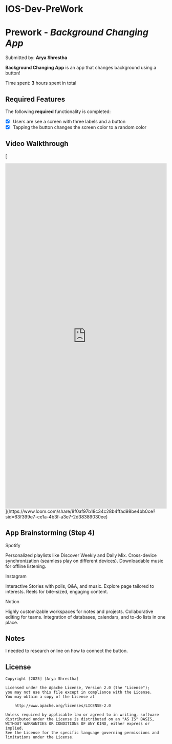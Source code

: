 # IOS-Dev-PreWork
# Prework - *Background Changing App*

Submitted by: **Arya Shrestha**

**Background Changing App** is an app that changes background using a button!

Time spent: **3** hours spent in total

## Required Features

The following **required** functionality is completed:

- [x] Users are see a screen with three labels and a button
- [x] Tapping the button changes the screen color to a random color
 
## Video Walkthrough

[<div style="position: relative; padding-bottom: 213.26732673267327%; height: 0;">
 <iframe src="https://www.loom.com/embed/8f0af97b18c34c28b4ffad98be4bb0ce?sid=c01ff824-655a-4d28-bfaa-f734ed406047" frameborder="0" webkitallowfullscreen mozallowfullscreen allowfullscreen style="position: absolute; top: 0; left: 0; width: 100%; height: 100%;"></iframe>
</div>
](https://www.loom.com/share/8f0af97b18c34c28b4ffad98be4bb0ce?sid=63f399e7-ce1a-4b3f-a3e7-2d38389030ee)

## App Brainstorming (Step 4)
Spotify

Personalized playlists like Discover Weekly and Daily Mix.
Cross-device synchronization (seamless play on different devices).
Downloadable music for offline listening.

Instagram

Interactive Stories with polls, Q&A, and music.
Explore page tailored to interests.
Reels for bite-sized, engaging content.

Notion

Highly customizable workspaces for notes and projects.
Collaborative editing for teams.
Integration of databases, calendars, and to-do lists in one place.

## Notes

I needed to research online on how to connect the button.

## License

    Copyright [2025] [Arya Shrestha]

    Licensed under the Apache License, Version 2.0 (the "License");
    you may not use this file except in compliance with the License.
    You may obtain a copy of the License at

        http://www.apache.org/licenses/LICENSE-2.0

    Unless required by applicable law or agreed to in writing, software
    distributed under the License is distributed on an "AS IS" BASIS,
    WITHOUT WARRANTIES OR CONDITIONS OF ANY KIND, either express or implied.
    See the License for the specific language governing permissions and
    limitations under the License.
